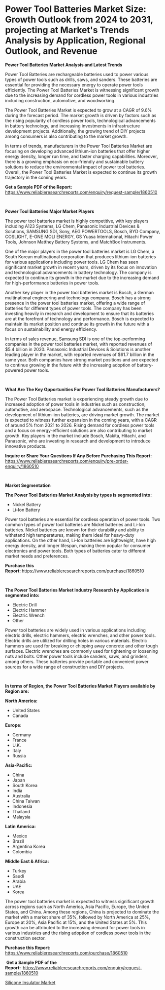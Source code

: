 <p><h1>Power Tool Batteries Market Size: Growth Outlook from 2024 to 2031, projecting at Market's Trends Analysis by Application, Regional Outlook, and Revenue</h1></p><p><strong>Power Tool Batteries Market Analysis and Latest Trends</strong></p>
<p><p>Power Tool Batteries are rechargeable batteries used to power various types of power tools such as drills, saws, and sanders. These batteries are essential for providing the necessary energy to operate power tools efficiently. The Power Tool Batteries Market is witnessing significant growth due to the increasing demand for cordless power tools in various industries including construction, automotive, and woodworking.</p><p>The Power Tool Batteries Market is expected to grow at a CAGR of 9.6% during the forecast period. The market growth is driven by factors such as the rising popularity of cordless power tools, technological advancements in battery technology, and increasing investments in infrastructure development projects. Additionally, the growing trend of DIY projects among consumers is also contributing to the market growth.</p><p>In terms of trends, manufacturers in the Power Tool Batteries Market are focusing on developing advanced lithium-ion batteries that offer higher energy density, longer run time, and faster charging capabilities. Moreover, there is a growing emphasis on eco-friendly and sustainable battery solutions to reduce the environmental impact of power tool batteries. Overall, the Power Tool Batteries Market is expected to continue its growth trajectory in the coming years.</p></p>
<p><strong>Get a Sample PDF of the Report:&nbsp;</strong> <a href="https://www.reliableresearchreports.com/enquiry/request-sample/1860510">https://www.reliableresearchreports.com/enquiry/request-sample/1860510</a></p>
<p>&nbsp;</p>
<p><strong>Power Tool Batteries Major Market Players</strong></p>
<p><p>The power tool batteries market is highly competitive, with key players including A123 Systems, LG Chem, Panasonic Industrial Devices & Solutions, SAMSUNG SDI, Sony, AEG POWERTOOLS, Bosch, BYD Company, COSLIGHT, E-ONE MOLI ENERGY, GS Yuasa International, Hitachi Power Tools, Johnson Matthey Battery Systems, and MatchBox Instruments.</p><p>One of the major players in the power tool batteries market is LG Chem, a South Korean multinational corporation that produces lithium-ion batteries for various applications including power tools. LG Chem has seen significant market growth in recent years, driven by its focus on innovation and technological advancements in battery technology. The company is expected to continue its growth in the market due to the increasing demand for high-performance batteries in power tools.</p><p>Another key player in the power tool batteries market is Bosch, a German multinational engineering and technology company. Bosch has a strong presence in the power tool batteries market, offering a wide range of batteries for different types of power tools. The company has been investing heavily in research and development to ensure that its batteries are at the forefront of technology and performance. Bosch is expected to maintain its market position and continue its growth in the future with a focus on sustainability and energy efficiency.</p><p>In terms of sales revenue, Samsung SDI is one of the top-performing companies in the power tool batteries market, with reported revenues of $5.4 billion in 2020. Panasonic Industrial Devices & Solutions is another leading player in the market, with reported revenues of $61.7 billion in the same year. Both companies have strong market positions and are expected to continue growing in the future with the increasing adoption of battery-powered power tools.</p></p>
<p>&nbsp;</p>
<p><strong>What Are The Key Opportunities For Power Tool Batteries Manufacturers?</strong></p>
<p><p>The Power Tool Batteries market is experiencing steady growth due to increased adoption of power tools in industries such as construction, automotive, and aerospace. Technological advancements, such as the development of lithium-ion batteries, are driving market growth. The market is expected to witness further expansion in the coming years, with a CAGR of around 5% from 2021 to 2026. Rising demand for cordless power tools and a focus on energy-efficient solutions are also contributing to market growth. Key players in the market include Bosch, Makita, Hitachi, and Panasonic, who are investing in research and development to introduce innovative products.</p></p>
<p><strong>Inquire or Share Your Questions If Any Before Purchasing This Report:</strong> <a href="https://www.reliableresearchreports.com/enquiry/pre-order-enquiry/1860510">https://www.reliableresearchreports.com/enquiry/pre-order-enquiry/1860510</a></p>
<p>&nbsp;</p>
<p><strong>Market Segmentation</strong></p>
<p><strong>The Power Tool Batteries Market Analysis by types is segmented into:</strong></p>
<p><ul><li>Nickel Battery</li><li>Li-Ion Battery</li></ul></p>
<p><p>Power tool batteries are essential for cordless operation of power tools. Two common types of power tool batteries are Nickel batteries and Li-Ion batteries. Nickel batteries are known for their durability and ability to withstand high temperatures, making them ideal for heavy-duty applications. On the other hand, Li-Ion batteries are lightweight, have high energy density, and longer lifespan, making them popular for consumer electronics and power tools. Both types of batteries cater to different market needs and preferences.</p></p>
<p><strong>Purchase this Report:&nbsp;</strong><a href="https://www.reliableresearchreports.com/purchase/1860510">https://www.reliableresearchreports.com/purchase/1860510</a></p>
<p>&nbsp;</p>
<p><strong>The Power Tool Batteries Market Industry Research by Application is segmented into:</strong></p>
<p><ul><li>Electric Drill</li><li>Electric Hammer</li><li>Electric Wrench</li><li>Other</li></ul></p>
<p><p>Power tool batteries are widely used in various applications including electric drills, electric hammers, electric wrenches, and other power tools. Electric drills are utilized for drilling holes in various materials. Electric hammers are used for breaking or chipping away concrete and other tough surfaces. Electric wrenches are commonly used for tightening or loosening nuts and bolts. Other power tools include sanders, saws, and grinders, among others. These batteries provide portable and convenient power sources for a wide range of construction and DIY projects.</p></p>
<p>&nbsp;</p>
<p><strong>In terms of Region, the Power Tool Batteries Market Players available by Region are:</strong></p>
<p>
    <p> <strong> North America: </strong>
        <ul>
            <li>United States</li>
            <li>Canada</li>
        </ul>
        </p> 
    <p> <strong> Europe: </strong>
        <ul>
            <li>Germany</li>
            <li>France</li>
            <li>U.K.</li>
            <li>Italy</li>
            <li>Russia</li>
        </ul>
        </p> 
    <p> <strong> Asia-Pacific: </strong>
        <ul>
            <li>China</li>
            <li>Japan</li>
            <li>South Korea</li>
            <li>India</li>
            <li>Australia</li>
            <li>China Taiwan</li>
            <li>Indonesia</li>
            <li>Thailand</li>
            <li>Malaysia</li>
        </ul>
        </p> 
    <p> <strong> Latin America: </strong>
        <ul>
            <li>Mexico</li>
            <li>Brazil</li>
            <li>Argentina Korea</li>
            <li>Colombia</li>
        </ul>
        </p> 
    <p> <strong> Middle East & Africa: </strong>
        <ul>
            <li>Turkey</li>
            <li>Saudi</li>
            <li>Arabia</li>
            <li>UAE</li>
            <li>Korea</li>
        </ul>
    </p>
    </p>
<p><p>The power tool batteries market is expected to witness significant growth across regions such as North America, Asia Pacific, Europe, the United States, and China. Among these regions, China is projected to dominate the market with a market share of 35%, followed by North America at 25%, Europe at 20%, Asia Pacific at 15%, and the United States at 5%. This growth can be attributed to the increasing demand for power tools in various industries and the rising adoption of cordless power tools in the construction sector.</p></p>
<p><strong>Purchase this Report: </strong><a href="https://www.reliableresearchreports.com/purchase/1860510">https://www.reliableresearchreports.com/purchase/1860510</a></p>
<p>&nbsp;<strong>Get a Sample PDF of the Report:&nbsp;&nbsp;</strong><a href="https://www.reliableresearchreports.com/enquiry/request-sample/1860510">https://www.reliableresearchreports.com/enquiry/request-sample/1860510</a></p>
<p><strong></strong></p>
<p><p><a href="https://github.com/BryceTownsendr/Market-Research-Report-List-4/blob/main/silicone-insulator-market.md">Silicone Insulator Market</a></p></p>